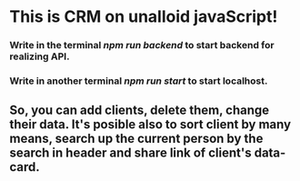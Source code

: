 # This is CRM on unalloid javaScript!
 ### Write in the terminal _npm run backend_ to start backend for realizing API.
 ### Write in another terminal _npm run start_ to start localhost.
## So, you can add clients, delete them, change their data. It's posible also to sort client by many means, search up the current person by the search in header and share link of client's data-card.
